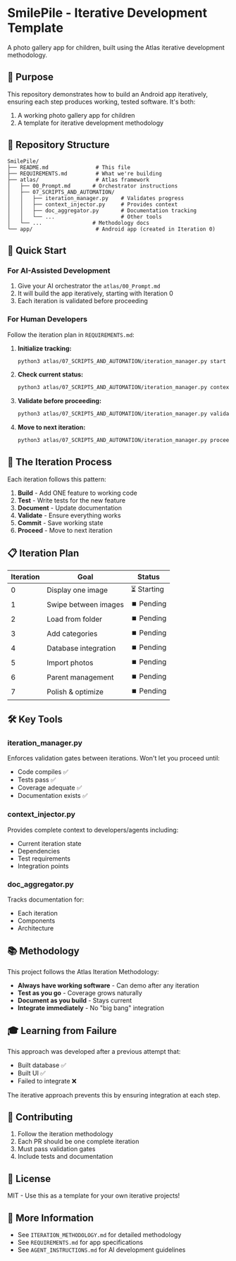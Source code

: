 # SmilePile - Iterative Development Template

A photo gallery app for children, built using the Atlas iterative development methodology.

## 🎯 Purpose

This repository demonstrates how to build an Android app iteratively, ensuring each step produces working, tested software. It's both:
1. A working photo gallery app for children
2. A template for iterative development methodology

## 📁 Repository Structure

```
SmilePile/
├── README.md               # This file
├── REQUIREMENTS.md         # What we're building
├── atlas/                  # Atlas framework
│   ├── 00_Prompt.md       # Orchestrator instructions
│   ├── 07_SCRIPTS_AND_AUTOMATION/
│   │   ├── iteration_manager.py    # Validates progress
│   │   ├── context_injector.py     # Provides context
│   │   ├── doc_aggregator.py       # Documentation tracking
│   │   └── ...                     # Other tools
│   └── ...                # Methodology docs
└── app/                    # Android app (created in Iteration 0)
```

## 🚀 Quick Start

### For AI-Assisted Development

1. Give your AI orchestrator the `atlas/00_Prompt.md`
2. It will build the app iteratively, starting with Iteration 0
3. Each iteration is validated before proceeding

### For Human Developers

Follow the iteration plan in `REQUIREMENTS.md`:

1. **Initialize tracking:**
   ```bash
   python3 atlas/07_SCRIPTS_AND_AUTOMATION/iteration_manager.py start "SmilePile" 8
   ```

2. **Check current status:**
   ```bash
   python3 atlas/07_SCRIPTS_AND_AUTOMATION/iteration_manager.py context
   ```

3. **Validate before proceeding:**
   ```bash
   python3 atlas/07_SCRIPTS_AND_AUTOMATION/iteration_manager.py validate
   ```

4. **Move to next iteration:**
   ```bash
   python3 atlas/07_SCRIPTS_AND_AUTOMATION/iteration_manager.py proceed "Feature complete"
   ```

## 🔄 The Iteration Process

Each iteration follows this pattern:

1. **Build** - Add ONE feature to working code
2. **Test** - Write tests for the new feature
3. **Document** - Update documentation
4. **Validate** - Ensure everything works
5. **Commit** - Save working state
6. **Proceed** - Move to next iteration

## 📋 Iteration Plan

| Iteration | Goal | Status |
|-----------|------|--------|
| 0 | Display one image | ⏳ Starting |
| 1 | Swipe between images | ⏹️ Pending |
| 2 | Load from folder | ⏹️ Pending |
| 3 | Add categories | ⏹️ Pending |
| 4 | Database integration | ⏹️ Pending |
| 5 | Import photos | ⏹️ Pending |
| 6 | Parent management | ⏹️ Pending |
| 7 | Polish & optimize | ⏹️ Pending |

## 🛠️ Key Tools

### iteration_manager.py
Enforces validation gates between iterations. Won't let you proceed until:
- Code compiles ✅
- Tests pass ✅
- Coverage adequate ✅
- Documentation exists ✅

### context_injector.py
Provides complete context to developers/agents including:
- Current iteration state
- Dependencies
- Test requirements
- Integration points

### doc_aggregator.py
Tracks documentation for:
- Each iteration
- Components
- Architecture

## 📚 Methodology

This project follows the Atlas Iteration Methodology:
- **Always have working software** - Can demo after any iteration
- **Test as you go** - Coverage grows naturally
- **Document as you build** - Stays current
- **Integrate immediately** - No "big bang" integration

## 🎓 Learning from Failure

This approach was developed after a previous attempt that:
- Built database ✅
- Built UI ✅
- Failed to integrate ❌

The iterative approach prevents this by ensuring integration at each step.

## 🤝 Contributing

1. Follow the iteration methodology
2. Each PR should be one complete iteration
3. Must pass validation gates
4. Include tests and documentation

## 📄 License

MIT - Use this as a template for your own iterative projects!

## 🔗 More Information

- See `ITERATION_METHODOLOGY.md` for detailed methodology
- See `REQUIREMENTS.md` for app specifications
- See `AGENT_INSTRUCTIONS.md` for AI development guidelines